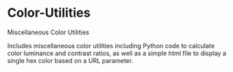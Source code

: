 # Color-Utilities
Miscellaneous Color Utilities

Includes miscellaneous color utilities including Python code to calculate color luminance and contrast ratios, as well as a simple html file to display a single hex color based on a URL parameter.
